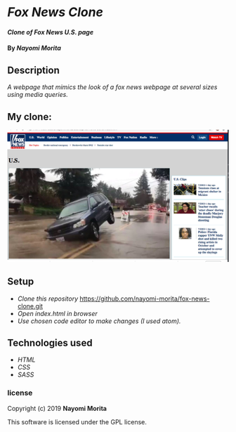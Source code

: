 # _Fox News Clone_

#### _Clone of Fox News U.S. page_

#### By _**Nayomi Morita**_

## Description

_A webpage that mimics the look of a fox news webpage at several sizes using media queries._

## My clone:

![](img/clonefoxnews.png)

## Setup

* _Clone this repository_
https://github.com/nayomi-morita/fox-news-clone.git
* _Open index.html in browser_
* _Use chosen code editor to make changes (I used atom)._

## Technologies used
* _HTML_
* _CSS_
* _SASS_

### license

Copyright (c) 2019 **Nayomi Morita**

This software is licensed under the GPL license.

